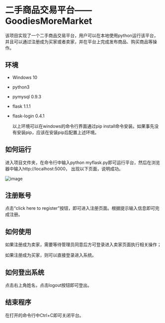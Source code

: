 # 二手商品交易平台——GoodiesMoreMarket

该项目实现了一个二手商品交易平台，用户可以在本地使用python运行该平台，并且可以通过注册成为买家或者卖家，并在平台上完成发布商品、购买商品等操作。

## 环境

- Windows 10

- python3

- pymysql 0.9.3

- flask 1.1.1

- flask-login 0.4.1

  以上环境可以在windows的命令行界面通过pip install命令安装。如果事先没有安装pip，应该在安装pip后配置上述环境。

## 如何运行

进入项目文件夹，在命令行中输入python myflask.py即可运行平台，然后在浏览器中输入http://localhost:5000， 出现以下页面，说明成功。

![image](https://github.com/Howllow/Second-Hand-Platform/blob/master/1576770000960.png)

## 注册账号

点击“click here to register”按钮，即可进入注册页面。根据提示输入信息即可完成注册。

## 如何使用

如果注册成为卖家，需要等待管理员同意后方可登录进入卖家页面执行相关操作；

如果注册成为买家，则可以直接登录进入系统。

## 如何登出系统

点击右上角姓名，点击logout按钮即可登出。

## 结束程序

在打开的命令行中Ctrl+C即可关闭平台。



